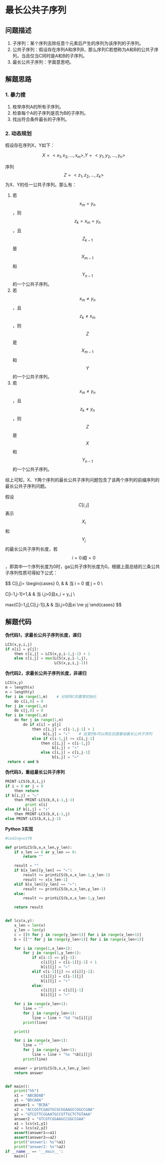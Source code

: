 # 最长公共子序列

## 问题描述

1. 子序列：某个序列去除任意个元素后产生的序列为该序列的子序列。
2. 公共子序列：假设存在序列A和序列B，那么序列C若想称为A和B的公共子序列，当且仅当C同时是A和B的子序列。
3. 最长公共子序列：字面意思吧。

## 解题思路

### 1. 暴力搜

1. 枚举序列A的所有子序列。
2. 检查每个A的子序列是否为B的子序列。
3. 找出符合条件最长的子序列。

### 2. 动态规划

假设存在序列X，Y如下：

$$X = <x_1,x_2,...,x_m>, Y = <y_1,y_2,...,y_n>$$

序列$$Z = <z_1,z_2,...,z_k>$$为X、Y的任一公共子序列。那么有：

1. 若$$x_m = y_n$$，则$$z_k = x_m = y_n$$，且$$Z_{k-1}$$是$$X_{m-1}$$和$$Y_{n-1}$$的一个公共子序列。
2. 若$$x_m ≠ y_n$$，且$$z_k ≠ x_m$$，则$$Z$$是$$X_{m-1}$$和$$Y$$的一个公共子序列。
3. 若$$x_m ≠ y_n$$，且$$z_k ≠ y_n$$，则$$Z$$是$$X$$和$$Y_{n-1}$$的一个公共子序列。

综上可知，X、Y两个序列的最长公共子序列问题包含了该两个序列的前缀序列的最长公共子序列问题。

假设$$C[i,j]$$表示$$X_i$$和$$Y_j$$的最长公共子序列长度，若$$i=0或j=0$$，即其中一个序列长度为0时，ga公共子序列长度为0。根据上面总结的三条公共子序列性质可得如下公式：


$$
C[i,j]=
\begin{cases}
0, & & 当 i = 0 或 j = 0 \\

C[i-1,j-1]+1,& & 当 i,j>0且x_i = y_j \\

max(C[i-1,j],C[i,j-1]),& & 当i,j>0且xi \ne yj
\end{cases}
$$


## 解题代码

**伪代码1，求最长公共子序列长度，递归**

```py
LCS(x,y,i,j)
if x[i] = y[j]:
    then c[i,j] = LCS(x,y,i-1,j-1) + 1
    else c[i,j] = max(LCS(x,y,i-1,j),
                      LCS(x,y,i,j-1))
```

**伪代码2，求最长公共子序列长度，非递归**

```py
LCS(x,y)
m = length(x)
n = length(y)
for i in range(1,m)    # 对矩阵C的置零初始化
    do c[i,0] = 0
for j in range(1,n)
    do c[j,0] = 0
for i in range(1,m)
    do for j in range(1,n)
        do if x[i] = y[j]
            then c[i,j] = c[i-1,j-1] + 1
                 b[i,j] = "↖"    # 这里的b可以用在后面重组最长公共子序列
            else if c[i-1,j] >= c[i,j-1]
                then c[i,j] = c[i-1,j]
                     b[i,j] = "↑"
                else c[i,j] = c[i,j-1]
                     b[i,j] = "←"
 return c and b
```

**伪代码3，重组最长公共子序列**

```py
PRINT-LCS(b,X,i,j)
if i = 0 or j = 0
    then return
if b[i,j] = "↖"
    then PRINT-LCS(b,X,i-1,j-1)
         print x[i]
else if b[i,j] = "↑"
    then PRINT-LCS(b,X,i-1,j)
else PRINT-LCS(b,X,i,j-1)
```

**Python 3实现**

```py
#coding=utf8

def printLCS(b,x,x_len,y_len):
    if x_len == 0 or y_len == 0:
        return ""

    result = ""
    if b[x_len][y_len] == "↖":
        result += printLCS(b,x,x_len-1,y_len-1)
        result += x[x_len-1]
    elif b[x_len][y_len] == "←":
        result += printLCS(b,x,x_len,y_len-1)
    else:
        result += printLCS(b,x,x_len-1,y_len)

    return result


def lcs(x,y):
    x_len = len(x)
    y_len = len(y)
    c = [[0 for j in range(y_len+1)] for i in range(x_len+1)]
    b = [["" for j in range(y_len+1)] for i in range(x_len+1)]

    for i in range(1,x_len+1):
        for j in range(1,y_len+1):
            if x[i-1] == y[j-1]:
                c[i][j] = c[i-1][j-1] + 1
                b[i][j] = "↖"
            elif c[i-1][j] >= c[i][j-1]:
                c[i][j] = c[i-1][j]
                b[i][j] = "↑"
            else:
                c[i][j] = c[i][j-1]
                b[i][j] = "←"

    for i in range(x_len+1):
        line = ""
        for j in range(y_len+1):
            line = line + "%d "%c[i][j]
        print(line)

    print()

    for i in range(x_len+1):
        line = ""
        for j in range(y_len+1):
            line = line + "%s "%b[i][j]
        print(line)

    answer = printLCS(b,x,x_len,y_len)
    return answer


def main():
    print("hh")
    x1 = "ABCBDAB"
    y1 = "BDCABA"
    answer1 = "BCBA"
    x2 = "ACCGGTCGAGTGCGCGGAAGCCGGCCGAA"
    y2 = "GTCGTTCGGAATGCCGTTGCTCTGTAAA"
    answer2 = "GTCGTCGGAAGCCGGCCGAA"
    a1 = lcs(x1,y1)
    a2 = lcs(x2,y2)
    assert(answer1==a1)
    assert(answer2==a2)
    print("answer1: %s"%a1)
    print("answer2: %s"%a2)
if __name__ == '__main__':
    main()
```



